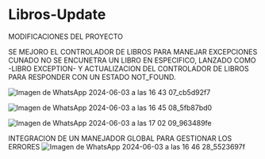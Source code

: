 # Libros-Update
MODIFICACIONES DEL PROYECTO

SE MEJORO EL CONTROLADOR DE LIBROS PARA MANEJAR EXCEPCIONES CUNADO NO SE ENCUNETRA UN LIBRO EN ESPECIFICO, LANZADO COMO -LIBRO EXCEPTION- Y ACTUALIZACION DEL CONTROLADOR DE LIBROS PARA RESPONDER CON UN ESTADO NOT_FOUND.

![Imagen de WhatsApp 2024-06-03 a las 16 43 07_cb5d92f7](https://github.com/Angiemarise/Libros-Update/assets/147665525/4d98507d-5751-47ae-aa26-2bf712fd165f)

![Imagen de WhatsApp 2024-06-03 a las 16 45 08_5fb87bd0](https://github.com/Angiemarise/Libros-Update/assets/147665525/dd6364d3-e9e4-4141-966e-f63fff0e0e25)

![Imagen de WhatsApp 2024-06-03 a las 17 02 09_963489fe](https://github.com/Angiemarise/Libros-Update/assets/147665525/046a608b-2485-45f8-b712-aba2d8c8be1a)



INTEGRACION DE UN MANEJADOR GLOBAL PARA GESTIONAR LOS ERRORES
![Imagen de WhatsApp 2024-06-03 a las 16 46 28_5523697f](https://github.com/Angiemarise/Libros-Update/assets/147665525/b9b85add-b8d1-45d7-9b08-15ce26bc5bf9)

